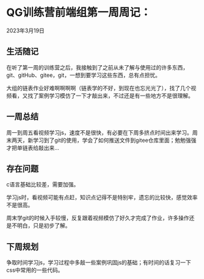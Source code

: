 # QG训练营前端组第一周周记：
2023年3月19日

## 生活随记

在听了第一周的训练营之后，我接触到了之前从未了解与使用过的许多东西，git、gitHub、gitee，git，一想到要学习这些东西，总有点担忧。

大组的链表作业好难啊啊啊啊（链表学的不好，到现在也忘光光了），找了几个视频看，又找了案例学习模仿了一下才敲出来，不过还是有一些地方不是很理解。

## 一周总结

周一到周五看视频学习js，速度不是很快，有必要在下周多挤点时间出来学习。周末两天，新学习到了git的使用，学会了如何推送文件到gitee仓库里面；勉勉强强才把单链表给敲出来...

## 存在问题

c语言基础比较差，需要加强。

学习js时，看视频可能有点赶，知识点记得不是特别牢，遗忘的比较快，感觉效率不是很高。

周末学git的时候入手较慢，反复跟着视频模仿了好久才完成了作业，许多操作还是不明白，只是初步了解。

## 下周规划

争取时间学习js，学习过程中多敲一些案例巩固js的基础；有时间的话复习一下css中常用的一些代码。
